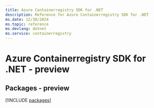 ```yaml
---
title: Azure Containerregistry SDK for .NET
description: Reference for Azure Containerregistry SDK for .NET
ms.date: 12/30/2024
ms.topic: reference
ms.devlang: dotnet
ms.service: containerregistry
---
```

# Azure Containerregistry SDK for .NET - preview
## Packages - preview
[!INCLUDE [packages](containerregistry-index.md)]